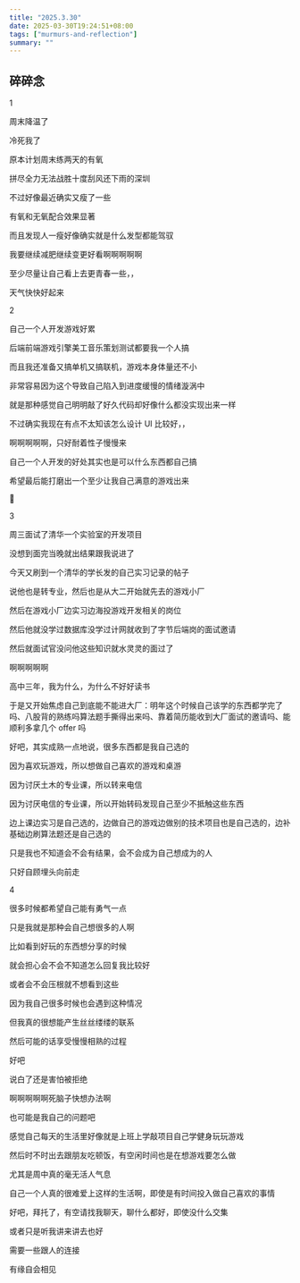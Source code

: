 ```yaml
---
title: "2025.3.30"
date: 2025-03-30T19:24:51+08:00
tags: ["murmurs-and-reflection"]
summary: ""
---
```

## 碎碎念
1

周末降温了

冷死我了

原本计划周末练两天的有氧

拼尽全力无法战胜十度刮风还下雨的深圳

不过好像最近确实又瘦了一些

有氧和无氧配合效果显著

而且发现人一瘦好像确实就是什么发型都能驾驭

我要继续减肥继续变更好看啊啊啊啊啊

至少尽量让自己看上去更青春一些，，

天气快快好起来

2

自己一个人开发游戏好累

后端前端游戏引擎美工音乐策划测试都要我一个人搞

而且我还准备又搞单机又搞联机，游戏本身体量还不小

非常容易因为这个导致自己陷入到进度缓慢的情绪漩涡中

就是那种感觉自己明明敲了好久代码却好像什么都没实现出来一样

不过确实我现在有点不太知该怎么设计 UI 比较好，，

啊啊啊啊啊，只好耐着性子慢慢来

自己一个人开发的好处其实也是可以什么东西都自己搞

希望最后能打磨出一个至少让我自己满意的游戏出来

🌙

3

周三面试了清华一个实验室的开发项目

没想到面完当晚就出结果跟我说进了

今天又刷到一个清华的学长发的自己实习记录的帖子

说他也是转专业，然后也是从大二开始就先去的游戏小厂

然后在游戏小厂边实习边海投游戏开发相关的岗位

然后他就没学过数据库没学过计网就收到了字节后端岗的面试邀请

然后就面试官没问他这些知识就水灵灵的面过了

啊啊啊啊啊

高中三年，我为什么，为什么不好好读书

于是又开始焦虑自己到底能不能进大厂：明年这个时候自己该学的东西都学完了吗、八股背的熟练吗算法题手撕得出来吗、靠着简历能收到大厂面试的邀请吗、能顺利多拿几个 offer 吗

好吧，其实成熟一点地说，很多东西都是我自己选的

因为喜欢玩游戏，所以想做自己喜欢的游戏和桌游

因为讨厌土木的专业课，所以转来电信

因为讨厌电信的专业课，所以开始转码发现自己至少不抵触这些东西

边上课边实习是自己选的，边做自己的游戏边做别的技术项目也是自己选的，边补基础边刷算法题还是自己选的

只是我也不知道会不会有结果，会不会成为自己想成为的人

只好自顾埋头向前走

4

很多时候都希望自己能有勇气一点

只是我就是那种会自己想很多的人啊

比如看到好玩的东西想分享的时候

就会担心会不会不知道怎么回复我比较好

或者会不会压根就不想看到这些

因为我自己很多时候也会遇到这种情况

但我真的很想能产生丝丝缕缕的联系

然后可能的话享受慢慢相熟的过程

好吧

说白了还是害怕被拒绝

啊啊啊啊啊死脑子快想办法啊

也可能是我自己的问题吧

感觉自己每天的生活里好像就是上班上学敲项目自己学健身玩玩游戏

然后时不时出去跟朋友吃顿饭，有空闲时间也是在想游戏要怎么做

尤其是周中真的毫无活人气息

自己一个人真的很难爱上这样的生活啊，即使是有时间投入做自己喜欢的事情

好吧，拜托了，有空请找我聊天，聊什么都好，即使没什么交集

或者只是听我讲来讲去也好

需要一些跟人的连接

有缘自会相见